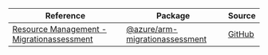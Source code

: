 | Reference | Package | Source |
|---|---|---|
|[Resource Management - Migrationassessment](arm-migrationassessment-readme.md)|[@azure/arm-migrationassessment](https://www.npmjs.com/package/@azure/arm-migrationassessment)|[GitHub](https://github.com/Azure/azure-sdk-for-js/blob/main/sdk/migrate/arm-migrationassessment)|
